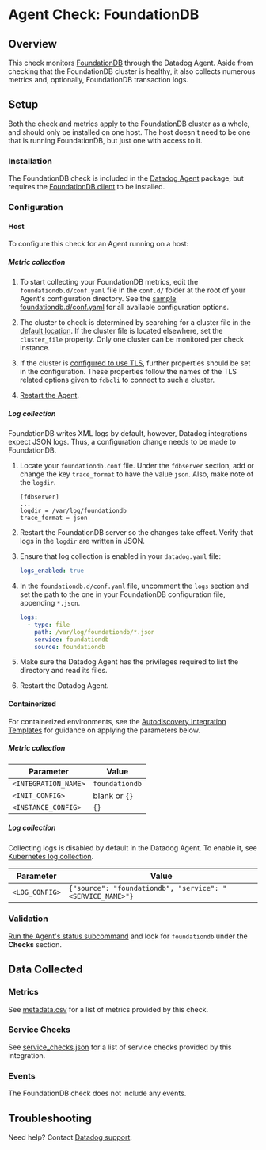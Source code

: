 # Agent Check: FoundationDB

## Overview

This check monitors [FoundationDB][1] through the Datadog Agent. Aside from
checking that the FoundationDB cluster is healthy, it also collects numerous metrics
and, optionally, FoundationDB transaction logs.

## Setup

Both the check and metrics apply to the FoundationDB cluster as a whole,
and should only be installed on one host. The host doesn't need to be one that is
running FoundationDB, but just one with access to it.

### Installation

The FoundationDB check is included in the [Datadog Agent][2] package,
but requires the [FoundationDB client][8] to be installed.

### Configuration

<!-- xxx tabs xxx -->
<!-- xxx tab "Host" xxx -->

#### Host

To configure this check for an Agent running on a host:

##### Metric collection

1. To start collecting your FoundationDB metrics, edit the `foundationdb.d/conf.yaml` file in the `conf.d/` folder at the root of your Agent's configuration directory.
   See the [sample foundationdb.d/conf.yaml][3] for all available configuration options.

2. The cluster to check is determined by searching for a cluster file  in the [default location][10]. If the cluster file is located elsewhere,
set the `cluster_file` property. Only one cluster can be monitored per check instance.

3. If the cluster is [configured to use TLS][1], further properties should  be set in the configuration. These properties follow the names of the TLS
related options given to `fdbcli` to connect to such a cluster.

4. [Restart the Agent][4].

##### Log collection

FoundationDB writes XML logs by default, however, Datadog integrations expect JSON logs. Thus, a configuration change needs to be made to
FoundationDB.

1. Locate your `foundationdb.conf` file. Under the `fdbserver` section, add
   or change the key `trace_format` to have the value `json`. Also, make
   note of the `logdir`.

    ```
    [fdbserver]
    ...
    logdir = /var/log/foundationdb
    trace_format = json
    ```

2. Restart the FoundationDB server so the changes take effect. Verify that
   logs in the `logdir` are written in JSON.

3. Ensure that log collection is enabled in your `datadog.yaml` file:

    ```yaml
    logs_enabled: true
    ```

4. In the `foundationdb.d/conf.yaml` file, uncomment the `logs` section
   and set the path to the one in your FoundationDB configuration file,
   appending `*.json`.

    ```yaml
    logs:
      - type: file
        path: /var/log/foundationdb/*.json
        service: foundationdb
        source: foundationdb
    ```

5. Make sure the Datadog Agent has the privileges required to list the
   directory and read its files.

5. Restart the Datadog Agent.

<!-- xxz tab xxx -->
<!-- xxx tab "Containerized" xxx -->

#### Containerized

For containerized environments, see the [Autodiscovery Integration Templates][12] for guidance on applying the parameters below.


##### Metric collection

| Parameter            | Value                                                      |
|----------------------|------------------------------------------------------------|
| `<INTEGRATION_NAME>` | `foundationdb`                                             |
| `<INIT_CONFIG>`      | blank or `{}`                                              |
| `<INSTANCE_CONFIG>`  | `{}`                                                       |

##### Log collection

Collecting logs is disabled by default in the Datadog Agent. To enable it, see [Kubernetes log collection][13].

| Parameter      | Value                                     |
|----------------|-------------------------------------------|
| `<LOG_CONFIG>` | `{"source": "foundationdb", "service": "<SERVICE_NAME>"}` |

<!-- xxz tab xxx -->
<!-- xxz tabs xxx -->


### Validation

[Run the Agent's status subcommand][5] and look for `foundationdb` under the **Checks** section.


## Data Collected

### Metrics

See [metadata.csv][6] for a list of metrics provided by this check.

### Service Checks

See [service_checks.json][9] for a list of service checks provided by this integration.

### Events

The FoundationDB check does not include any events.

## Troubleshooting

Need help? Contact [Datadog support][7].

[1]: https://www.foundationdb.org/
[2]: https://app.datadoghq.com/account/settings#agent
[3]: https://github.com/DataDog/integrations-core/blob/master/foundationdb/datadog_checks/foundationdb/data/conf.yaml.example
[4]: https://docs.datadoghq.com/agent/guide/agent-commands/#start-stop-and-restart-the-agent
[5]: https://docs.datadoghq.com/agent/guide/agent-commands/#agent-status-and-information
[6]: https://github.com/DataDog/integrations-core/blob/master/foundationdb/metadata.csv
[7]: https://docs.datadoghq.com/help/
[8]: https://apple.github.io/foundationdb/downloads.html
[9]: https://app.datadoghq.com/account/settings#agent
[10]: https://apple.github.io/foundationdb/administration.html#default-cluster-file
[11]: https://apple.github.io/foundationdb/tls.html
[12]: https://docs.datadoghq.com/agent/kubernetes/integrations/
[13]: https://docs.datadoghq.com/agent/kubernetes/log/
[14]: https://github.com/DataDog/integrations-core/blob/master/foundationdb/assets/service_checks.json
